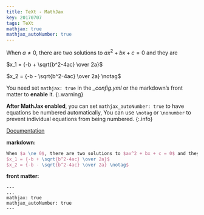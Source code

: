 ```yaml
---
title: TeXt - MathJax
key: 20170707
tags: TeXt
mathjax: true
mathjax_autoNumber: true
---
```


When $a \ne 0$, there are two solutions to $ax^2 + bx + c = 0$ and they are

$x_1 = {-b + \sqrt{b^2-4ac} \over 2a}$

$x_2 = {-b - \sqrt{b^2-4ac} \over 2a} \notag$

<!--more-->

You need set `mathjax: true` in the *_config.yml* or the markdown’s front matter to **enable** it.
{:.warning}

**After MathJax enabled**, you can set `mathjax_autoNumber: true` to have equations be numbered automatically, You can use `\notag` or `\nonumber` to prevent individual equations from being numbered.
{:.info}

[Documentation](https://tianqi.name/jekyll-TeXt-theme/docs/en/markdown-enhancements#mathjax)

**markdown:**

```tex
When $a \ne 0$, there are two solutions to $ax^2 + bx + c = 0$ and they are
$x_1 = {-b + \sqrt{b^2-4ac} \over 2a}$
$x_2 = {-b - \sqrt{b^2-4ac} \over 2a} \notag$
```

**front matter:**

    ---
    ...
    mathjax: true
    mathjax_autoNumber: true
    ---
